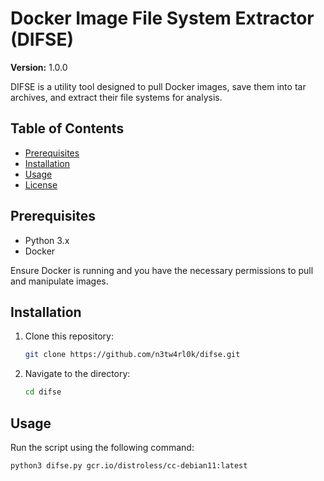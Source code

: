 # Docker Image File System Extractor (DIFSE)

**Version:** 1.0.0

DIFSE is a utility tool designed to pull Docker images, save them into tar archives, and extract their file systems for analysis.

## Table of Contents

- [Prerequisites](#prerequisites)
- [Installation](#installation)
- [Usage](#usage)
- [License](#license)

## Prerequisites

- Python 3.x
- Docker

Ensure Docker is running and you have the necessary permissions to pull and manipulate images.

## Installation

1. Clone this repository:
    ```bash
    git clone https://github.com/n3tw4rl0k/difse.git
    ```

2. Navigate to the directory:
    ```bash
    cd difse
    ```

## Usage

Run the script using the following command:

```bash
python3 difse.py gcr.io/distroless/cc-debian11:latest
```

